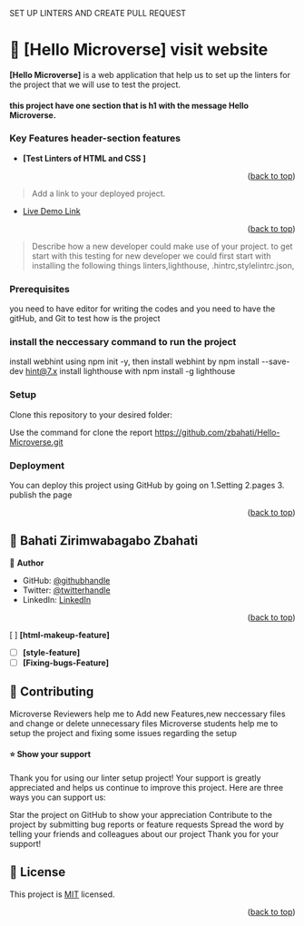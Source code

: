 <a name="readme-top">SET UP LINTERS AND CREATE PULL REQUEST</a>

<!-- PROJECT DESCRIPTION -->

# 📖 [Hello Microverse] <a name="https://zbahati.github.io/Hello-Microverse/">visit website</a>

**[Hello Microverse]**
is a web application that help us to set up the linters for the project that we will use to test the project.

#### this project have  one section that  is h1 with the message Hello Microverse.

<!-- Features -->

### Key Features <a name="https://zbahati.github.io/Hello-Microverse/">header-section features</a>


- **[Test Linters of HTML and CSS ]**

<p align="right">(<a href="#readme-top">back to top</a>)</p>


> Add a link to your deployed project.

- [Live Demo Link](https://zbahati.github.io/Hello-Microverse/)

<p align="right">(<a href="#readme-top">back to top</a>)</p>

> Describe how a new developer could make use of your project.
to get start with this testing for new developer we could first start with installing the following things linters,lighthouse, .hintrc,stylelintrc.json,

### Prerequisites
you need to have editor for writing  the codes and
you need to have the gitHub, and Git to test how is the project

### install the neccessary command to run the project
install webhint using npm init -y, then install webhint by npm install --save-dev hint@7.x
install lighthouse with npm install -g lighthouse

### Setup

Clone this repository to your desired folder:

Use the command for clone the report
https://github.com/zbahati/Hello-Microverse.git

### Deployment

You can deploy this project using GitHub by going on
1.Setting
2.pages
3. publish the page


<p align="right">(<a href="#readme-top">back to top</a>)</p>

<!-- AUTHORS -->

## 👥 Bahati Zirimwabagabo <a name="https://github.com/zbahati">Zbahati</a>


👤 **Author**

- GitHub: [@githubhandle](https://github.com/zbahati)
- Twitter: [@twitterhandle](https://twitter.com/@b2_bahati)
- LinkedIn: [LinkedIn](https://linkedin.com/in/zirimwabagabo-bahati)

<p align="right">(<a href="#readme-top">back to top</a>)</p>

<!-- FUTURE FEATURES -->
 [ ] **[html-makeup-feature]**
- [ ] **[style-feature]**
- [ ] **[Fixing-bugs-Feature]**

## 🤝 Contributing <a name="contributing"></a>
Microverse Reviewers help me to Add new Features,new  neccessary files and change or delete unnecessary files
Microverse students help me to setup the project and fixing some issues regarding the setup

#### ⭐️ Show your support <a name="support"></a>
Thank you for using our linter setup project!
Your support is greatly appreciated and helps us continue to improve this project.
Here are three ways you can support us:

Star the project on GitHub to show your appreciation
Contribute to the project by submitting bug reports or feature requests
Spread the word by telling your friends and colleagues about our project
Thank you for your support!


## 📝 License <a name="license"></a>

This project is [MIT](./License.md) licensed.


<p align="right">(<a href="#readme-top">back to top</a>)</p>
